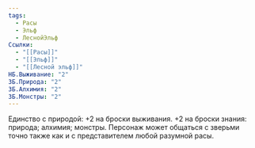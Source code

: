 ```yaml
---
tags:
  - Расы
  - Эльф
  - ЛеснойЭльф
Ссылки:
  - "[[Расы]]"
  - "[[Эльф]]"
  - "[[Лесной эльф]]"
НБ.Выживание: "2"
ЗБ.Природа: "2"
ЗБ.Алхимия: "2"
ЗБ.Монстры: "2"
---
```

Единство с природой:
+2 на броски выживания.
+2 на броски знания: природа; алхимия; монстры.
Персонаж может общаться с зверьми точно также как и с представителем любой разумной расы. 











